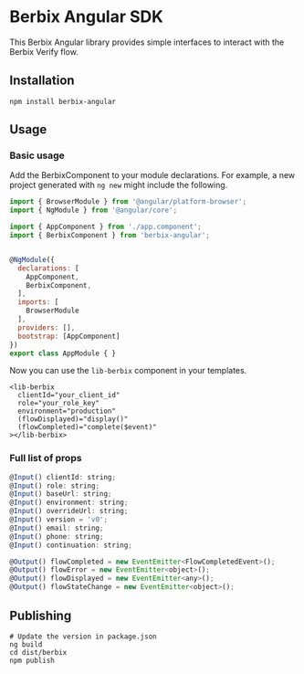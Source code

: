 # Berbix Angular SDK

This Berbix Angular library provides simple interfaces to interact with the Berbix Verify flow.

## Installation

    npm install berbix-angular

## Usage

### Basic usage

Add the BerbixComponent to your module declarations. For example, a new project generated
with `ng new` might include the following.

```js
import { BrowserModule } from '@angular/platform-browser';
import { NgModule } from '@angular/core';

import { AppComponent } from './app.component';
import { BerbixComponent } from 'berbix-angular';


@NgModule({
  declarations: [
    AppComponent,
    BerbixComponent,
  ],
  imports: [
    BrowserModule
  ],
  providers: [],
  bootstrap: [AppComponent]
})
export class AppModule { }
```

Now you can use the `lib-berbix` component in your templates.

```
<lib-berbix
  clientId="your_client_id"
  role="your_role_key"
  environment="production"
  (flowDisplayed)="display()"
  (flowCompleted)="complete($event)"
></lib-berbix>
```

### Full list of props

```js
@Input() clientId: string;
@Input() role: string;
@Input() baseUrl: string;
@Input() environment: string;
@Input() overrideUrl: string;
@Input() version = 'v0';
@Input() email: string;
@Input() phone: string;
@Input() continuation: string;

@Output() flowCompleted = new EventEmitter<FlowCompletedEvent>();
@Output() flowError = new EventEmitter<object>();
@Output() flowDisplayed = new EventEmitter<any>();
@Output() flowStateChange = new EventEmitter<object>();
```

## Publishing

    # Update the version in package.json
    ng build
    cd dist/berbix
    npm publish
